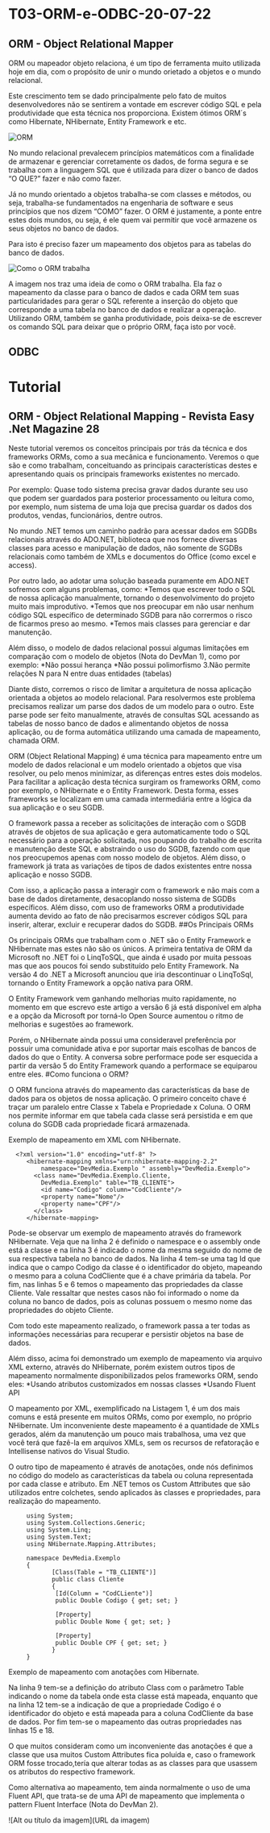 # T03-ORM-e-ODBC-20-07-22
## ORM - Object Relational Mapper
<p>ORM ou mapeador objeto relaciona, é um tipo de ferramenta muito utilizada hoje em dia, com o propósito de unir o mundo orietado a objetos e o mundo relacional.
<p>Este crescimento tem se dado principalmente pelo fato de muitos desenvolvedores não se sentirem a vontade em escrever código SQL e pela produtividade que esta técnica nos proporciona. Existem ótimos ORM´s como Hibernate, NHibernate, Entity Framework e etc.

  ![ORM](https://www.devmedia.com.br/imagens/articles/233575/orm.png)
  
<p>No mundo relacional prevalecem princípios matemáticos com a finalidade de armazenar e gerenciar corretamente os dados, de forma segura e se trabalha com a linguagem SQL que é utilizada para dizer o banco de dados “O QUE?” fazer e não como fazer.
<p> Já no mundo orientado a objetos trabalha-se com classes e métodos, ou seja, trabalha-se fundamentados na engenharia de software e seus princípios que nos dizem “COMO” fazer. O ORM é justamente, a ponte entre estes dois mundos, ou seja, é ele quem vai permitir que você armazene os seus objetos no banco de dados.
  <p>Para isto é preciso fazer um mapeamento dos objetos para as tabelas do banco de dados.
    
![Como o ORM trabalha](https://www.devmedia.com.br/imagens/articles/233575/ORM-Overview.png)
    
<p>A imagem nos traz uma ideia de como o ORM trabalha. Ela faz o mapeamento da classe para o banco de dados e cada ORM tem suas particularidades para gerar o SQL referente a inserção do objeto que corresponde a uma tabela no banco de dados e realizar a operação. Utilizando ORM, também se ganha produtividade, pois deixa-se de escrever os comando SQL para deixar que o próprio ORM, faça isto por você.

## ODBC
  
# Tutorial
## ORM - Object Relational Mapping - Revista Easy .Net Magazine 28
<p>Neste tutorial veremos os conceitos principais por trás da técnica e dos frameworks ORMs, como a sua mecânica e funcionamento. Veremos o que são e como trabalham, conceituando as principais características destes e apresentando quais os principais frameworks existentes no mercado.
<p>Por exemplo: Quase todo sistema precisa gravar dados durante seu uso que podem ser guardados para posterior processamento ou leitura como, por exemplo, num sistema de uma loja que precisa guardar os dados dos produtos, vendas, funcionários, dentre outros.
<p>No mundo .NET temos um caminho padrão para acessar dados em SGDBs relacionais através do ADO.NET, biblioteca que nos fornece diversas classes para acesso e manipulação de dados, não somente de SGDBs relacionais como também de XMLs e documentos do Office (como excel e access).
<p>Por outro lado, ao adotar uma solução baseada puramente em ADO.NET sofremos com alguns problemas, como:
*Temos que escrever todo o SQL de nossa aplicação manualmente, tornando o desenvolvimento do projeto muito mais improdutivo.
*Temos que nos preocupar em não usar nenhum código SQL específico de determinado SGDB para não corrermos o risco de ficarmos preso ao mesmo.
*Temos mais classes para gerenciar e dar manutenção.
<p>Além disso, o modelo de dados relacional possui algumas limitações em comparação com o modelo de objetos (Nota do DevMan 1), como por exemplo:
*Não possui herança
*Não possui polimorfismo
3.Não permite relações N para N entre duas entidades (tabelas)
<p>Diante disto, corremos o risco de limitar a arquitetura de nossa aplicação orientada a objetos ao modelo relacional. Para resolvermos este problema precisamos realizar um parse dos dados de um modelo para o outro. Este parse pode ser feito manualmente, através de consultas SQL acessando as tabelas de nosso banco de dados e alimentando objetos de nossa aplicação, ou de forma automática utilizando uma camada de mapeamento, chamada ORM.
<p>ORM (Object Relational Mapping) é uma técnica para mapeamento entre um modelo de dados relacional e um modelo orientado a objetos que visa resolver, ou pelo menos minimizar, as diferenças entres estes dois modelos. Para facilitar a aplicação desta técnica surgiram os frameworks ORM, como por exemplo, o NHibernate e o Entity Framework. Desta forma, esses frameworks se localizam em uma camada intermediária entre a lógica da sua aplicação e o seu SGDB.
<p>O framework passa a receber as solicitações de interação com o SGDB através de objetos de sua aplicação e gera automaticamente todo o SQL necessário para a operação solicitada, nos poupando do trabalho de escrita e manutenção deste SQL e abstraindo o uso do SGDB, fazendo com que nos preocupemos apenas com nosso modelo de objetos. Além disso, o framework já trata as variações de tipos de dados existentes entre nossa aplicação e nosso SGDB.
<p>Com isso, a aplicação passa a interagir com o framework e não mais com a base de dados diretamente, desacoplando nosso sistema de SGDBs específicos. Além disso, com uso de frameworks ORM a produtividade aumenta devido ao fato de não precisarmos escrever códigos SQL para inserir, alterar, excluir e recuperar dados do SGDB.
##Os Principais ORMs
<p>Os principais ORMs que trabalham com o .NET são o Entity Framework e NHibernate mas estes não são os únicos. A primeira tentativa de ORM da Microsoft no .NET foi o LinqToSQL, que ainda é usado por muita pessoas mas que aos poucos foi sendo substituído pelo Entity Framework. Na versão 4 do .NET a Microsoft anunciou que iria descontinuar o LinqToSql, tornando o Entity Framework a opção nativa para ORM.
<p>O Entity Framework vem ganhando melhorias muito rapidamente, no momento em que escrevo este artigo a versão 6 já está disponível em alpha e a opção da Microsoft por torná-lo Open Source aumentou o ritmo de melhorias e sugestões ao framework.
<p>Porém, o NHibernate ainda possui uma consideravel preferência por possuir uma comunidade ativa e por suportar mais escolhas de bancos de dados do que o Entity. A conversa sobre performace pode ser esquecida a partir da versão 5 do Entity Framework quando a performace se equiparou entre eles.
#Como funciona o ORM?
<p>O ORM funciona através do mapeamento das características da base de dados para os objetos de nossa aplicação. O primeiro conceito chave é traçar um paralelo entre Classe x Tabela e Propriedade x Coluna. O ORM nos permite informar em que tabela cada classe será persistida e em que coluna do SGDB cada propriedade ficará armazenada.
<p>Exemplo de mapeamento em XML com NHibernate.
  
~~~
  <?xml version="1.0" encoding="utf-8" ?>
     <hibernate-mapping xmlns="urn:nhibernate-mapping-2.2"
         namespace="DevMedia.Exemplo " assembly="DevMedia.Exemplo">
       <class name="DevMedia.Exemplo.Cliente,
         DevMedia.Exemplo" table="TB_CLIENTE">
         <id name="Codigo" column="CodCliente"/>
         <property name="Nome"/>
         <property name="CPF"/>
       </class>
     </hibernate-mapping>
~~~
  
<p>Pode-se observar um exemplo de mapeamento através do framework NHibernate. Veja que na linha 2 é definido o namespace e o assembly onde está a classe e na linha 3 é indicado o nome da mesma seguido do nome de sua respectiva tabela no banco de dados. Na linha 4 tem-se uma tag Id que indica que o campo Codigo da classe é o identificador do objeto, mapeando o mesmo para a coluna CodCliente que é a chave primária da tabela. Por fim, nas linhas 5 e 6 temos o mapeamento das propriedades da classe Cliente. Vale ressaltar que nestes casos não foi informado o nome da coluna no banco de dados, pois as colunas possuem o mesmo nome das propriedades do objeto Cliente.
<p>Com todo este mapeamento realizado, o framework passa a ter todas as informações necessárias para recuperar e persistir objetos na base de dados.
<p>Além disso, acima foi demonstrado um exemplo de mapeamento via arquivo XML externo, através do NHibernate, porém existem outros tipos de mapeamento normalmente disponibilizados pelos frameworks ORM, sendo eles:
*Usando atributos customizados em nossas classes
*Usando Fluent API
<p>O mapeamento por XML, exemplificado na Listagem 1, é um dos mais comuns e está presente em muitos ORMs, como por exemplo, no próprio NHibernate. Um inconveniente deste mapeamento é a quantidade de XMLs gerados, além da manutenção um pouco mais trabalhosa, uma vez que você terá que fazê-la em arquivos XMLs, sem os recursos de refatoração e Intellisense nativos do Visual Studio.
<p>O outro tipo de mapeamento é através de anotações, onde nós definimos no código do modelo as características da tabela ou coluna representada por cada classe e atributo. Em .NET temos os Custom Attributes que são utilizados entre colchetes, sendo aplicados às classes e propriedades, para realização do mapeamento. 
  
~~~
     using System;
     using System.Collections.Generic;
     using System.Linq;
     using System.Text;
     using NHibernate.Mapping.Attributes;

     namespace DevMedia.Exemplo
     {
            [Class(Table = "TB_CLIENTE")]
            public class Cliente
            {
             [Id(Column = "CodCLiente")]
             public Double Codigo { get; set; }

             [Property]
             public Double Nome { get; set; }

             [Property]
             public Double CPF { get; set; }
            }
     }
~~~
  
<p>Exemplo de mapeamento com anotações com Hibernate.
<p>Na linha 9 tem-se a definição do atributo Class com o parâmetro Table indicando o nome da tabela onde esta classe está mapeada, enquanto que na linha 12 tem-se a indicação de que a propriedade Codigo é o identificador do objeto e está mapeada para a coluna CodCliente da base de dados. Por fim tem-se o mapeamento das outras propriedades nas linhas 15 e 18.
<p>O que muitos consideram como um inconveniente das anotações é que a classe que usa muitos Custom Attributes fica poluída e, caso o framework ORM fosse trocado,tería que alterar todas as as classes para que usassem os atributos do respectivo framework.
<p>Como alternativa ao mapeamento, tem ainda normalmente o uso de uma Fluent API, que trata-se de uma API de mapeamento que implementa o pattern Fluent Interface (Nota do DevMan 2).
  
  
  
  
  
  
  
  
  
  
  
  
![Alt ou título da imagem](URL da imagem)
